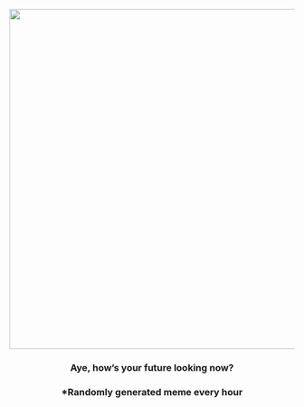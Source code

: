 <p align="center">
        <img src="https://i.redd.it/rh2o2cykuf191.jpg" width="600" height="600">
        </p>
        <h3 align="center">Aye, how’s your future looking now?</h3>
        <h3 align="center">*Randomly generated meme every hour</h3>
    